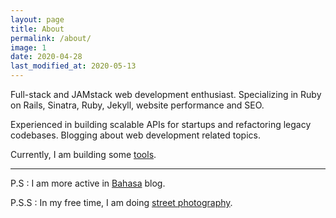 ```yaml
---
layout: page
title: About
permalink: /about/
image: 1
date: 2020-04-28
last_modified_at: 2020-05-13
---
```


Full-stack and JAMstack web development enthusiast. Specializing in Ruby on Rails, Sinatra, Ruby, Jekyll, website performance and SEO.

Experienced in building scalable APIs for startups and refactoring legacy codebases. Blogging about web development related topics.

Currently, I am building some [tools](https://tools.gizipp.com).

***

P.S : I am more active in [Bahasa](https://blog.gizipp.com) blog.

P.S.S : In my free time, I am doing [street photography](https://instagram.com/gizipp).
